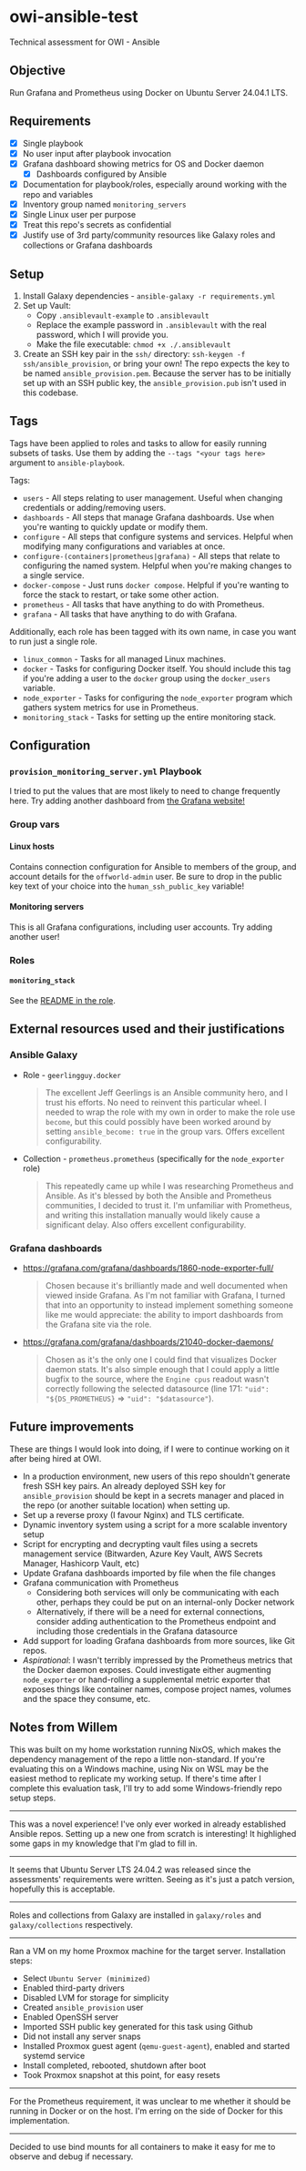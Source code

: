 # owi-ansible-test
Technical assessment for OWI - Ansible

## Objective

Run Grafana and Prometheus using Docker on Ubuntu Server 24.04.1 LTS.

## Requirements

* [x] Single playbook
* [x] No user input after playbook invocation
* [x] Grafana dashboard showing metrics for OS and Docker daemon
  * [x] Dashboards configured by Ansible
* [x] Documentation for playbook/roles, especially around working with the repo and variables
* [x] Inventory group named `monitoring_servers`
* [x] Single Linux user per purpose
* [x] Treat this repo's secrets as confidential
* [x] Justify use of 3rd party/community resources like Galaxy roles and collections or Grafana dashboards

## Setup

1. Install Galaxy dependencies - `ansible-galaxy -r requirements.yml`
1. Set up Vault:
    * Copy `.ansiblevault-example` to `.ansiblevault`
    * Replace the example password in `.ansiblevault` with the real password, which I will provide you.
    * Make the file executable: `chmod +x ./.ansiblevault`
1. Create an SSH key pair in the `ssh/` directory: `ssh-keygen -f ssh/ansible_provision`, or bring your own! The repo expects the key to be named `ansible_provision.pem`. Because the server has to be initially set up with an SSH public key, the `ansible_provision.pub` isn't used in this codebase.

## Tags

Tags have been applied to roles and tasks to allow for easily running subsets of tasks. Use them by adding the `--tags "<your tags here>` argument to `ansible-playbook`.

Tags:

* `users` - All steps relating to user management. Useful when changing credentials or adding/removing users.
* `dashboards` - All steps that manage Grafana dashboards. Use when you're wanting to quickly update or modify them.
* `configure` - All steps that configure systems and services. Helpful when modifying many configurations and variables at once.
* `configure-(containers|prometheus|grafana)` - All steps that relate to configuring the named system. Helpful when you're making changes to a single service.
* `docker-compose` - Just runs `docker compose`. Helpful if you're wanting to force the stack to restart, or take some other action.
* `prometheus` - All tasks that have anything to do with Prometheus.
* `grafana` - All tasks that have anything to do with Grafana.

Additionally, each role has been tagged with its own name, in case you want to run just a single role.

* `linux_common` - Tasks for all managed Linux machines.
* `docker` - Tasks for configuring Docker itself. You should include this tag if you're adding a user to the `docker` group using the `docker_users` variable.
* `node_exporter` - Tasks for configuring the `node_exporter` program which gathers system metrics for use in Prometheus.
* `monitoring_stack` - Tasks for setting up the entire monitoring stack.

## Configuration

### `provision_monitoring_server.yml` Playbook

I tried to put the values that are most likely to need to change frequently here. Try adding another dashboard from [the Grafana website!](https://grafana.com/grafana/dashboards)

### Group vars

#### Linux hosts

Contains connection configuration for Ansible to members of the group, and account details for the `offworld-admin` user. Be sure to drop in the public key text of your choice into the `human_ssh_public_key` variable!

#### Monitoring servers

This is all Grafana configurations, including user accounts. Try adding another user!

### Roles

#### `monitoring_stack`

See the [README in the role](roles/monitoring_stack/README.md).

## External resources used and their justifications

### Ansible Galaxy

* Role - `geerlingguy.docker`
  > The excellent Jeff Geerlings is an Ansible community hero, and I trust his efforts. No need to reinvent this particular wheel. I needed to wrap the role with my own in order to make the role use `become`, but this could possibly have been worked around by setting `ansible_become: true` in the group vars. Offers excellent configurability.
* Collection - `prometheus.prometheus` (specifically for the `node_exporter` role)
  > This repeatedly came up while I was researching Prometheus and Ansible. As it's blessed by both the Ansible and Prometheus communities, I decided to trust it. I'm unfamiliar with Prometheus, and writing this installation manually would likely cause a significant delay. Also offers excellent configurability.


### Grafana dashboards

* https://grafana.com/grafana/dashboards/1860-node-exporter-full/
  > Chosen because it's brilliantly made and well documented when viewed inside Grafana. As I'm not familiar with Grafana, I turned that into an opportunity to instead implement something someone like me would appreciate: the ability to import dashboards from the Grafana site via the role.
* https://grafana.com/grafana/dashboards/21040-docker-daemons/
  > Chosen as it's the only one I could find that visualizes Docker daemon stats. It's also simple enough that I could apply a little bugfix to the source, where the `Engine cpus` readout wasn't correctly following the selected datasource (line 171: `"uid": "${DS_PROMETHEUS}` => `"uid": "$datasource"`).

## Future improvements

These are things I would look into doing, if I were to continue working on it after being hired at OWI.

* In a production environment, new users of this repo shouldn't generate fresh SSH key pairs. An already deployed SSH key for `ansible_provision` should be kept in a secrets manager and placed in the repo (or another suitable location) when setting up.
* Set up a reverse proxy (I favour Nginx) and TLS certificate.
* Dynamic inventory system using a script for a more scalable inventory setup
* Script for encrypting and decrypting vault files using a secrets management service (Bitwarden, Azure Key Vault, AWS Secrets Manager, Hashicorp Vault, etc)
* Update Grafana dashboards imported by file when the file changes
* Grafana communication with Prometheus
  * Considering both services will only be communicating with each other, perhaps they could be put on an internal-only Docker network
  * Alternatively, if there will be a need for external connections, consider adding authentication to the Prometheus endpoint and including those credentials in the Grafana datasource
* Add support for loading Grafana dashboards from more sources, like Git repos.
* _Aspirational_: I wasn't terribly impressed by the Prometheus metrics that the Docker daemon exposes. Could investigate either augmenting `node_exporter` or hand-rolling a supplemental metric exporter that exposes things like container names, compose project names, volumes and the space they consume, etc.

## Notes from Willem

This was built on my home workstation running NixOS, which makes the dependency management of the repo a little non-standard. If you're evaluating this on a Windows machine, using Nix on WSL may be the easiest method to replicate my working setup. If there's time after I complete this evaluation task, I'll try to add some Windows-friendly repo setup steps.

---

This was a novel experience! I've only ever worked in already established Ansible repos. Setting up a new one from scratch is interesting! It highlighed some gaps in my knowledge that I'm glad to fill in.

---

It seems that Ubuntu Server LTS 24.04.2 was released since the assessments' requirements were written. Seeing as it's just a patch version, hopefully this is acceptable.

---

Roles and collections from Galaxy are installed in `galaxy/roles` and `galaxy/collections` respectively.

---

Ran a VM on my home Proxmox machine for the target server. Installation steps:

* Select `Ubuntu Server (minimized)`
* Enabled third-party drivers
* Disabled LVM for storage for simplicity
* Created `ansible_provision` user
* Enabled OpenSSH server
* Imported SSH public key generated for this task using Github
* Did not install any server snaps
* Installed Proxmox guest agent (`qemu-guest-agent`), enabled and started systemd service
* Install completed, rebooted, shutdown after boot
* Took Proxmox snapshot at this point, for easy resets

---

For the Prometheus requirement, it was unclear to me whether it should be running in Docker or on the host. I'm erring on the side of Docker for this implementation.

---

Decided to use bind mounts for all containers to make it easy for me to observe and debug if necessary.
